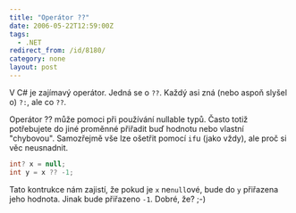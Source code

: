 ```yaml
---
title: "Operátor ??"
date: 2006-05-22T12:59:00Z
tags:
  - .NET
redirect_from: /id/8180/
category: none
layout: post
---
```

V C# je zajímavý operátor. Jedná se o `??`. Každý asi zná (nebo aspoň slyšel o) `?:`, ale co `??`.

Operátor ?? může pomoci při používání nullable typů. Často totiž potřebujete do jiné proměnné přiřadit buď hodnotu nebo vlastní "chybovou". Samozřejmě vše lze ošetřit pomocí `if`u (jako vždy), ale proč si věc neusnadnit.

```csharp
int? x = null;
int y = x ?? -1;
```

Tato kontrukce nám zajistí, že pokud je `x` ne`null`ové, bude do `y` přiřazena jeho hodnota. Jinak bude přiřazeno `-1`. Dobré, že? ;-)